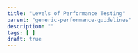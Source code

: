 ```yaml
---
title: "Levels of Performance Testing"
parent: "generic-performance-guidelines"
description: ""
tags: [ ]
draft: true
---
```


